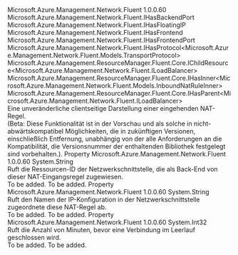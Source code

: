 <Type Name="ILoadBalancerInboundNatRule" FullName="Microsoft.Azure.Management.Network.Fluent.ILoadBalancerInboundNatRule">
  <TypeSignature Language="C#" Value="public interface ILoadBalancerInboundNatRule : Microsoft.Azure.Management.Network.Fluent.IHasBackendPort, Microsoft.Azure.Management.Network.Fluent.IHasFloatingIP, Microsoft.Azure.Management.Network.Fluent.IHasFrontend, Microsoft.Azure.Management.Network.Fluent.IHasFrontendPort, Microsoft.Azure.Management.Network.Fluent.IHasProtocol&lt;Microsoft.Azure.Management.Network.Fluent.Models.TransportProtocol&gt;, Microsoft.Azure.Management.ResourceManager.Fluent.Core.IChildResource&lt;Microsoft.Azure.Management.Network.Fluent.ILoadBalancer&gt;, Microsoft.Azure.Management.ResourceManager.Fluent.Core.IHasInner&lt;Microsoft.Azure.Management.Network.Fluent.Models.InboundNatRuleInner&gt;, Microsoft.Azure.Management.ResourceManager.Fluent.Core.IHasParent&lt;Microsoft.Azure.Management.Network.Fluent.ILoadBalancer&gt;" />
  <TypeSignature Language="ILAsm" Value=".class public interface auto ansi abstract ILoadBalancerInboundNatRule implements class Microsoft.Azure.Management.Network.Fluent.IHasBackendPort, class Microsoft.Azure.Management.Network.Fluent.IHasFloatingIP, class Microsoft.Azure.Management.Network.Fluent.IHasFrontend, class Microsoft.Azure.Management.Network.Fluent.IHasFrontendPort, class Microsoft.Azure.Management.Network.Fluent.IHasProtocol`1&lt;class Microsoft.Azure.Management.Network.Fluent.Models.TransportProtocol&gt;, class Microsoft.Azure.Management.ResourceManager.Fluent.Core.IChildResource`1&lt;class Microsoft.Azure.Management.Network.Fluent.ILoadBalancer&gt;, class Microsoft.Azure.Management.ResourceManager.Fluent.Core.IHasInner`1&lt;class Microsoft.Azure.Management.Network.Fluent.Models.InboundNatRuleInner&gt;, class Microsoft.Azure.Management.ResourceManager.Fluent.Core.IHasName, class Microsoft.Azure.Management.ResourceManager.Fluent.Core.IHasParent`1&lt;class Microsoft.Azure.Management.Network.Fluent.ILoadBalancer&gt;, class Microsoft.Azure.Management.ResourceManager.Fluent.Core.ResourceActions.IIndexable" />
  <TypeSignature Language="DocId" Value="T:Microsoft.Azure.Management.Network.Fluent.ILoadBalancerInboundNatRule" />
  <TypeSignature Language="VB.NET" Value="Public Interface ILoadBalancerInboundNatRule&#xA;Implements IChildResource(Of ILoadBalancer), IHasBackendPort, IHasFloatingIP, IHasFrontend, IHasFrontendPort, IHasInner(Of InboundNatRuleInner), IHasParent(Of ILoadBalancer), IHasProtocol(Of TransportProtocol)" />
  <TypeSignature Language="F#" Value="type ILoadBalancerInboundNatRule = interface&#xA;    interface IHasFrontend&#xA;    interface IHasBackendPort&#xA;    interface IHasProtocol&lt;TransportProtocol&gt;&#xA;    interface IHasFloatingIP&#xA;    interface IHasFrontendPort&#xA;    interface IHasInner&lt;InboundNatRuleInner&gt;&#xA;    interface IChildResource&lt;ILoadBalancer&gt;&#xA;    interface IHasName&#xA;    interface IIndexable&#xA;    interface IHasParent&lt;ILoadBalancer&gt;" />
  <AssemblyInfo>
    <AssemblyName>Microsoft.Azure.Management.Network.Fluent</AssemblyName>
    <AssemblyVersion>1.0.0.60</AssemblyVersion>
  </AssemblyInfo>
  <Interfaces>
    <Interface>
      <InterfaceName>Microsoft.Azure.Management.Network.Fluent.IHasBackendPort</InterfaceName>
    </Interface>
    <Interface>
      <InterfaceName>Microsoft.Azure.Management.Network.Fluent.IHasFloatingIP</InterfaceName>
    </Interface>
    <Interface>
      <InterfaceName>Microsoft.Azure.Management.Network.Fluent.IHasFrontend</InterfaceName>
    </Interface>
    <Interface>
      <InterfaceName>Microsoft.Azure.Management.Network.Fluent.IHasFrontendPort</InterfaceName>
    </Interface>
    <Interface>
      <InterfaceName>Microsoft.Azure.Management.Network.Fluent.IHasProtocol&lt;Microsoft.Azure.Management.Network.Fluent.Models.TransportProtocol&gt;</InterfaceName>
    </Interface>
    <Interface>
      <InterfaceName>Microsoft.Azure.Management.ResourceManager.Fluent.Core.IChildResource&lt;Microsoft.Azure.Management.Network.Fluent.ILoadBalancer&gt;</InterfaceName>
    </Interface>
    <Interface>
      <InterfaceName>Microsoft.Azure.Management.ResourceManager.Fluent.Core.IHasInner&lt;Microsoft.Azure.Management.Network.Fluent.Models.InboundNatRuleInner&gt;</InterfaceName>
    </Interface>
    <Interface>
      <InterfaceName>Microsoft.Azure.Management.ResourceManager.Fluent.Core.IHasParent&lt;Microsoft.Azure.Management.Network.Fluent.ILoadBalancer&gt;</InterfaceName>
    </Interface>
  </Interfaces>
  <Docs>
    <summary>
            Eine unveränderliche clientseitige Darstellung einer eingehenden NAT-Regel.
            </summary>
    <remarks>
            (Beta: Diese Funktionalität ist in der Vorschau und als solche in nicht-abwärtskompatibel Möglichkeiten, die in zukünftigen Versionen, einschließlich Entfernung, unabhängig von der alle Anforderungen an die Kompatibilität, die Versionsnummer der enthaltenden Bibliothek festgelegt sind vorbehalten.).
            </remarks>
  </Docs>
  <Members>
    <Member MemberName="BackendNetworkInterfaceId">
      <MemberSignature Language="C#" Value="public string BackendNetworkInterfaceId { get; }" />
      <MemberSignature Language="ILAsm" Value=".property instance string BackendNetworkInterfaceId" />
      <MemberSignature Language="DocId" Value="P:Microsoft.Azure.Management.Network.Fluent.ILoadBalancerInboundNatRule.BackendNetworkInterfaceId" />
      <MemberSignature Language="VB.NET" Value="Public ReadOnly Property BackendNetworkInterfaceId As String" />
      <MemberSignature Language="F#" Value="member this.BackendNetworkInterfaceId : string" Usage="Microsoft.Azure.Management.Network.Fluent.ILoadBalancerInboundNatRule.BackendNetworkInterfaceId" />
      <MemberType>Property</MemberType>
      <AssemblyInfo>
        <AssemblyName>Microsoft.Azure.Management.Network.Fluent</AssemblyName>
        <AssemblyVersion>1.0.0.60</AssemblyVersion>
      </AssemblyInfo>
      <ReturnValue>
        <ReturnType>System.String</ReturnType>
      </ReturnValue>
      <Docs>
        <summary>
            Ruft die Ressourcen-ID der Netzwerkschnittstelle, die als Back-End von dieser NAT-Eingangsregel zugewiesen.
            </summary>
        <value>To be added.</value>
        <remarks>To be added.</remarks>
      </Docs>
    </Member>
    <Member MemberName="BackendNicIPConfigurationName">
      <MemberSignature Language="C#" Value="public string BackendNicIPConfigurationName { get; }" />
      <MemberSignature Language="ILAsm" Value=".property instance string BackendNicIPConfigurationName" />
      <MemberSignature Language="DocId" Value="P:Microsoft.Azure.Management.Network.Fluent.ILoadBalancerInboundNatRule.BackendNicIPConfigurationName" />
      <MemberSignature Language="VB.NET" Value="Public ReadOnly Property BackendNicIPConfigurationName As String" />
      <MemberSignature Language="F#" Value="member this.BackendNicIPConfigurationName : string" Usage="Microsoft.Azure.Management.Network.Fluent.ILoadBalancerInboundNatRule.BackendNicIPConfigurationName" />
      <MemberType>Property</MemberType>
      <AssemblyInfo>
        <AssemblyName>Microsoft.Azure.Management.Network.Fluent</AssemblyName>
        <AssemblyVersion>1.0.0.60</AssemblyVersion>
      </AssemblyInfo>
      <ReturnValue>
        <ReturnType>System.String</ReturnType>
      </ReturnValue>
      <Docs>
        <summary>
            Ruft den Namen der IP-Konfiguration in der Netzwerkschnittstelle zugeordnete diese NAT-Regel ab.
            </summary>
        <value>To be added.</value>
        <remarks>To be added.</remarks>
      </Docs>
    </Member>
    <Member MemberName="IdleTimeoutInMinutes">
      <MemberSignature Language="C#" Value="public int IdleTimeoutInMinutes { get; }" />
      <MemberSignature Language="ILAsm" Value=".property instance int32 IdleTimeoutInMinutes" />
      <MemberSignature Language="DocId" Value="P:Microsoft.Azure.Management.Network.Fluent.ILoadBalancerInboundNatRule.IdleTimeoutInMinutes" />
      <MemberSignature Language="VB.NET" Value="Public ReadOnly Property IdleTimeoutInMinutes As Integer" />
      <MemberSignature Language="F#" Value="member this.IdleTimeoutInMinutes : int" Usage="Microsoft.Azure.Management.Network.Fluent.ILoadBalancerInboundNatRule.IdleTimeoutInMinutes" />
      <MemberType>Property</MemberType>
      <AssemblyInfo>
        <AssemblyName>Microsoft.Azure.Management.Network.Fluent</AssemblyName>
        <AssemblyVersion>1.0.0.60</AssemblyVersion>
      </AssemblyInfo>
      <ReturnValue>
        <ReturnType>System.Int32</ReturnType>
      </ReturnValue>
      <Docs>
        <summary>
            Ruft die Anzahl von Minuten, bevor eine Verbindung im Leerlauf geschlossen wird.
            </summary>
        <value>To be added.</value>
        <remarks>To be added.</remarks>
      </Docs>
    </Member>
  </Members>
</Type>